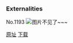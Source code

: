 ### Externalities
No.1193
![图片不见了~~~](https://imgs.xkcd.com/comics/externalities.png)

[原址](https://xkcd.com//1193) [下载](https://imgs.xkcd.com/comics/externalities.png)

